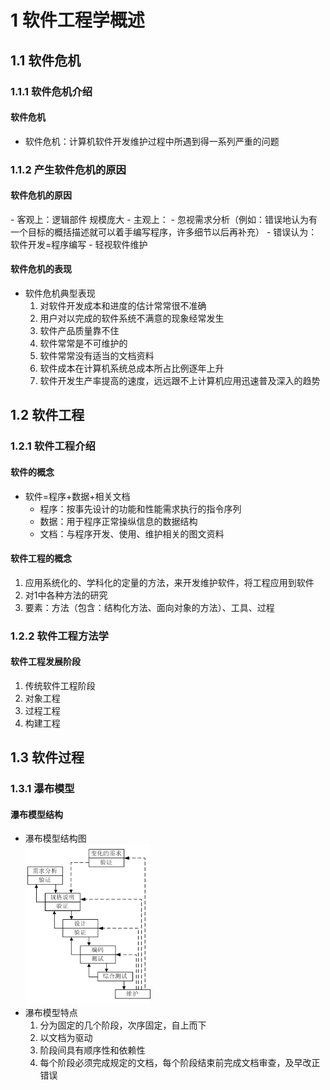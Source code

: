<link rel=stylesheet href=style.css>
<h1> 1 软件工程学概述 </h1>
<h2> 1.1 软件危机 </h2>
<h3> 1.1.1 软件危机介绍 </h3>
<h4> 软件危机 </h4>

  - 软件危机：计算机软件开发维护过程中所遇到得一系列严重的问题

<h3> 1.1.2 产生软件危机的原因 </h3>

<h4> 软件危机的原因 </h4>
  - 客观上：逻辑部件 规模庞大
  - 主观上：
    - 忽视需求分析（例如：错误地认为有一个目标的概括描述就可以着手编写程序，许多细节以后再补充）
    - 错误认为：软件开发=程序编写
    - 轻视软件维护

<h4> 软件危机的表现 </h4>

  - 软件危机典型表现
    1. 对软件开发成本和进度的估计常常很不准确
    2. 用户对以完成的软件系统不满意的现象经常发生
    3. 软件产品质量靠不住
    4. 软件常常是不可维护的
    5. 软件常常没有适当的文档资料
    6. 软件成本在计算机系统总成本所占比例逐年上升
    7. 软件开发生产率提高的速度，远远跟不上计算机应用迅速普及深入的趋势

<h2> 1.2 软件工程 </h2>
<h3> 1.2.1 软件工程介绍 </h3>
<h4> 软件的概念 </h4>

  - 软件=程序+数据+相关文档
    - 程序：按事先设计的功能和性能需求执行的指令序列
    - 数据：用于程序正常操纵信息的数据结构
    - 文档：与程序开发、使用、维护相关的图文资料

<h4> 软件工程的概念 </h4>

  1. 应用系统化的、学科化的定量的方法，来开发维护软件，将工程应用到软件
  2. 对1中各种方法的研究
  3.  要素：方法（包含：结构化方法、面向对象的方法）、工具、过程

<h3> 1.2.2 软件工程方法学 </h3>
<h4> 软件工程发展阶段 </h4>

  1. 传统软件工程阶段
  2. 对象工程
  3. 过程工程
  4. 构建工程

<h2> 1.3 软件过程 </h2>
<h3> 1.3.1 瀑布模型 </h3>
<h4> 瀑布模型结构 </h4>

  - 瀑布模型结构图  
    <img src="images/瀑布模型.png" width =200>
  - 瀑布模型特点
    1. 分为固定的几个阶段，次序固定，自上而下
    2. 以文档为驱动
    3. 阶段间具有顺序性和依赖性
    4. 每个阶段必须完成规定的文档，每个阶段结束前完成文档审查，及早改正错误